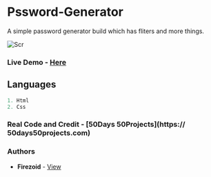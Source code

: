 # Pssword-Generator
A simple password generator build which has fliters and more things.

![Scr](https://i.ibb.co/KqnphVC/image-2021-06-16-171546.png)

### Live Demo - [Here](firezoid.github.io/password-generator/)


## Languages

```js
1. Html
2. Css
```

### Real Code and Credit - [50Days 50Projects](https:// 50days50projects.com)

### Authors
* **Firezoid** - [View](github.com/firezoid)





